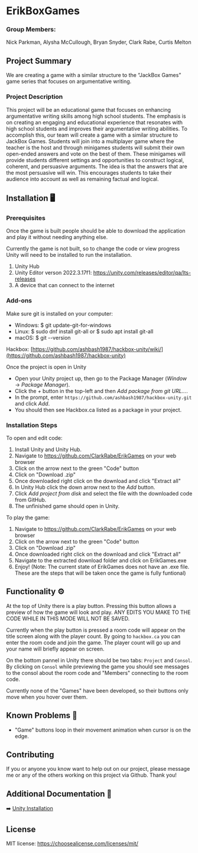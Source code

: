 #  ErikBoxGames
###  Group Members: 
Nick Parkman, Alysha McCullough, Bryan Snyder, Clark Rabe, Curtis Melton

## Project Summary
We are creating a game with a similar structure to the “JackBox Games” game series that focuses on argumentative writing.

###  Project Description
This project will be an educational game that focuses on enhancing argumentative writing skills among high school students. The emphasis is on creating an engaging and educational experience that resonates with high school students and improves their argumentative writing abilities. To accomplish this, our team will create a game with a similar structure to JackBox Games. Students will join into a multiplayer game where the teacher is the host and through minigames students will submit their own open-ended answers and vote on the best of them. These minigames will provide students different settings and opportunities to construct logical, coherent, and persuasive arguments. The idea is that the answers that are the most persuasive will win. This encourages students to take their audience into account as well as remaining factual and logical. 

## Installation  🖥️
### Prerequisites
Once the game is built people should be able to download the application and play it without needing anything else. 

Currently the game is not built, so to change the code or view progress Unity will need to be installed to run the installation. 

1. Unity Hub
2. Unity Editor verson 2022.3.17f1: https://unity.com/releases/editor/qa/lts-releases
3. A device that can connect to the internet

### Add-ons
Make sure git is installed on your computer:

* Windows: $ git update-git-for-windows
* Linux: $ sudo dnf install git-all   or   $ sudo apt install git-all
* macOS: $ git --version

Hackbox: [https://github.com/ashbash1987/hackbox-unity/wiki/](https://github.com/ashbash1987/hackbox-unity)

Once the project is open in Unity 

* Open your Unity project up, then go to the Package Manager (_Window_ → _Package Manager_).
* Click the _+_ button in the top-left and then _Add package from git URL..._.
* In the prompt, enter `https://github.com/ashbash1987/hackbox-unity.git` and click _Add_.
* You should then see Hackbox.ca listed as a package in your project.


### Installation Steps
To open and edit code:
1. Install Unity and Unity Hub.
2. Navigate to https://github.com/ClarkRabe/ErikGames on your web browser
3. Click on the arrow next to the green "Code" button
4.  Click on "Download .zip"
5. Once downloaded right click on the download and click "Extract all"
6. In Unity Hub click the down arrow next to the _Add_ button.
7. Click _Add project from disk_ and select the file with the downloaded code from GitHub.
8. The unfinished game should open in Unity.

To play the game:
1. Navigate to https://github.com/ClarkRabe/ErikGames on your web browser
2. Click on the arrow next to the green "Code" button
3. Click on "Download .zip"
4. Once downloaded right click on the download and click "Extract all"
5. Navigate to the extracted download folder and click on ErikGames.exe
6. Enjoy!
(Note: The current state of ErikGames does not have an .exe file. These are the steps that will be taken once the game is fully funtional)


## Functionality ⚙️
At the top of Unity there is a play button. Pressing this button allows a preview of how the game will look and play. ANY EDITS YOU MAKE TO THE CODE WHILE IN THIS MODE WILL NOT BE SAVED. 

Currently when the play button is pressed a room code will appear on the title screen along with the player count. By going to `hackbox.ca` you can enter the room code and join the game. The player count will go up and your name will briefly appear on screen. 

On the bottom pannel in Unity there should be two tabs: `Project` and `Consol`. By clicking on `Consol` while previewing the game you should see messages to the consol about the room code and "Members" connecting to the room code. 

Currently none of the "Games" have been developed, so their buttons only move when you hover over them. 

## Known Problems 🤔
* "Game" buttons loop in their movement animation when cursor is on the edge.

## Contributing
If you or anyone you know want to help out on our project, please message me or any of the others working on this project via Github.
Thank you!


## Additional Documentation 📰

➡️ <a href= "https://unity.com/download" rel = "nofollow">Unity Installation <a/>

## License

MIT license: <https://choosealicense.com/licenses/mit/>

